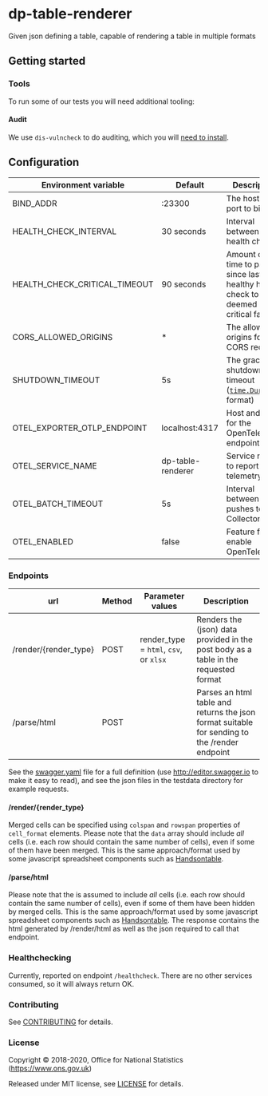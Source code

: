 # dp-table-renderer

Given json defining a table, capable of rendering a table in multiple formats

## Getting started

### Tools

To run some of our tests you will need additional tooling:

#### Audit

We use `dis-vulncheck` to do auditing, which you will [need to install](https://github.com/ONSdigital/dis-vulncheck).

## Configuration

| Environment variable           | Default                  | Description                                                                                     |
| ------------------------------ | ------------------------ | -----------                                                                                     |
| BIND_ADDR                      | :23300                   | The host and port to bind to                                                                    |
| HEALTH_CHECK_INTERVAL          | 30 seconds               | Interval between health checks                                                                  |     
| HEALTH_CHECK_CRITICAL_TIMEOUT  | 90 seconds               | Amount of time to pass since last healthy health check to be deemed a critical failure          |     
| CORS_ALLOWED_ORIGINS           | *                        | The allowed origins for CORS requests                                                           |
| SHUTDOWN_TIMEOUT               | 5s                       | The graceful shutdown timeout ([`time.Duration`](https://golang.org/pkg/time/#Duration) format) |
| OTEL_EXPORTER_OTLP_ENDPOINT    | localhost:4317           | Host and port for the OpenTelemetry endpoint                                                    |
| OTEL_SERVICE_NAME              | dp-table-renderer        | Service name to report to telemetry tools                                                       |
| OTEL_BATCH_TIMEOUT             | 5s                       | Interval between pushes to OT Collector                                                         |
| OTEL_ENABLED                   | false                    | Feature flag to enable OpenTelemetry

### Endpoints

| url                   | Method | Parameter values                       | Description                                                                                   |
| ---                   | ------ | ----------------                       | -----------                                                                                   |
| /render/{render_type} | POST   | render_type = `html`, `csv`, or `xlsx` | Renders the (json) data provided in the post body as a table in the requested format          |
| /parse/html           | POST   |                                        | Parses an html table and returns the json format suitable for sending to the /render endpoint |

See the [swagger.yaml](swagger.yaml) file for a full definition (use http://editor.swagger.io to make it easy to read),
and see the json files in the testdata directory for example requests.

#### /render/{render_type}

Merged cells can be specified using `colspan` and `rowspan` properties of `cell_format` elements.
Please note that the `data` array should include *all* cells (i.e. each row should contain the same number of cells), even if some of them have been merged. This is the same approach/format used by some javascript spreadsheet components such as [Handsontable](https://handsontable.com/).

#### /parse/html

Please note that the is assumed to include *all* cells (i.e. each row should contain the same number of cells), even if some of them have been hidden by merged cells. This is the same approach/format used by some javascript spreadsheet components such as [Handsontable](https://handsontable.com/).
The response contains the html generated by /render/html as well as the json required to call that endpoint.

### Healthchecking

Currently, reported on endpoint `/healthcheck`. There are no other services consumed, so it will always return OK.

### Contributing

See [CONTRIBUTING](CONTRIBUTING.md) for details.

### License

Copyright © 2018-2020, Office for National Statistics (https://www.ons.gov.uk)

Released under MIT license, see [LICENSE](LICENSE.md) for details.
